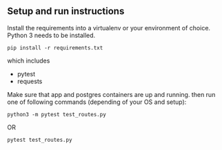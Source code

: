 ## Setup and run instructions

Install the requirements into a virtualenv or your environment of choice. Python 3 needs to be installed.

    pip install -r requirements.txt

which includes
* pytest
* requests

Make sure that app and postgres containers are up and running.
then run one of following commands (depending of your OS and setup):

```python3 -m pytest test_routes.py```

OR

```pytest test_routes.py```


